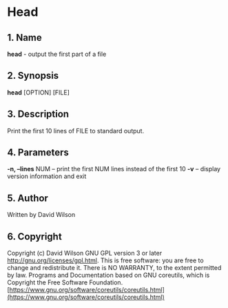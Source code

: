 # Head

## 1. Name

**head** - output the first part of a file

## 2. Synopsis

**head** \[OPTION\] \[FILE\]

## 3. Description

Print the first 10 lines of FILE to standard output.

## 4. Parameters

**-n, –lines** NUM – print the first NUM lines instead of the first 10
**-v** – display version information and exit

## 5. Author

Written by David Wilson

## 6. Copyright

Copyright \(c\) David Wilson   GNU GPL version 3 or later
<http://gnu.org/licenses/gpl.html>. This is free software: you are free
to change and redistribute it.  There is NO WARRANTY, to the extent
permitted by law.   Programs and Documentation based on GNU coreutils,
which is Copyright the Free Software Foundation.
[https://www.gnu.org/software/coreutils/coreutils.html](https://www.gnu.org/software/coreutils/coreutils.html)

